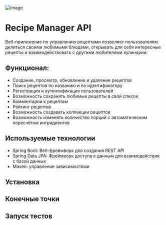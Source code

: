 
![image](https://github.com/user-attachments/assets/df73c576-f64e-4458-9a73-94017f932c98)

# Recipe Manager API

Веб-приложение по управлению рецептами позволяет пользователям делиться своими любимыми блюдами, открывать для себя интересные рецепты и взаимодействовать с другими любителями кулинарии. 
## Функционал:
- Создание, просмотр, обновление и удаление рецептов
- Поиск рецептов по названию и по идентификатору
- Регистрация и аутентификация пользователей
- Возможность сохранять любимые рецепты в свой список
- Комментарии к рецептам
- Рейтинг рецептов
- Возможность создавать коллекции рецептов
- Возможность изменять количество порций с автоматическим пересчётом ингридиентов

 ## Используемые технологии
 - Spring Boot: Веб-фреймворк для создания REST API
 - Spring Data JPA: Фреймворк доступа к данным для взаимодействия с базой данных
 - Maven: управление зависимостями

 ## Установка

 ## Конечные точки

 ## Запуск тестов


   




